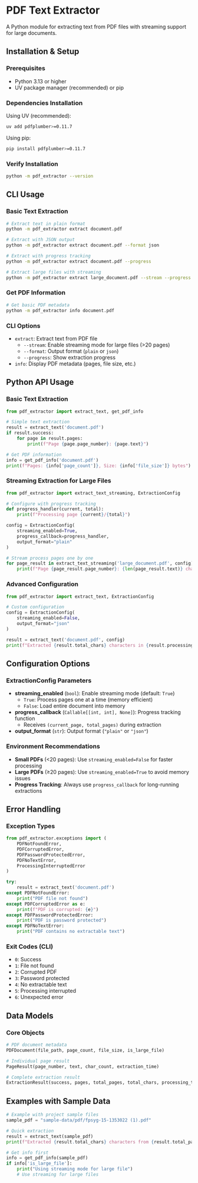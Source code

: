 # PDF Text Extractor

A Python module for extracting text from PDF files with streaming support for large documents.

## Installation & Setup

### Prerequisites
- Python 3.13 or higher
- UV package manager (recommended) or pip

### Dependencies Installation

Using UV (recommended):
```bash
uv add pdfplumber>=0.11.7
```

Using pip:
```bash
pip install pdfplumber>=0.11.7
```

### Verify Installation
```bash
python -m pdf_extractor --version
```

## CLI Usage

### Basic Text Extraction
```bash
# Extract text in plain format
python -m pdf_extractor extract document.pdf

# Extract with JSON output
python -m pdf_extractor extract document.pdf --format json

# Extract with progress tracking
python -m pdf_extractor extract document.pdf --progress

# Extract large files with streaming
python -m pdf_extractor extract large_document.pdf --stream --progress
```

### Get PDF Information
```bash
# Get basic PDF metadata
python -m pdf_extractor info document.pdf
```

### CLI Options
- `extract`: Extract text from PDF file
  - `--stream`: Enable streaming mode for large files (>20 pages)
  - `--format`: Output format (`plain` or `json`)
  - `--progress`: Show extraction progress
- `info`: Display PDF metadata (pages, file size, etc.)

## Python API Usage

### Basic Text Extraction

```python
from pdf_extractor import extract_text, get_pdf_info

# Simple text extraction
result = extract_text('document.pdf')
if result.success:
    for page in result.pages:
        print(f"Page {page.page_number}: {page.text}")

# Get PDF information
info = get_pdf_info('document.pdf')
print(f"Pages: {info['page_count']}, Size: {info['file_size']} bytes")
```

### Streaming Extraction for Large Files

```python
from pdf_extractor import extract_text_streaming, ExtractionConfig

# Configure with progress tracking
def progress_handler(current, total):
    print(f"Processing page {current}/{total}")

config = ExtractionConfig(
    streaming_enabled=True,
    progress_callback=progress_handler,
    output_format="plain"
)

# Stream process pages one by one
for page_result in extract_text_streaming('large_document.pdf', config):
    print(f"Page {page_result.page_number}: {len(page_result.text)} characters")
```

### Advanced Configuration

```python
from pdf_extractor import extract_text, ExtractionConfig

# Custom configuration
config = ExtractionConfig(
    streaming_enabled=False,
    output_format="json"
)

result = extract_text('document.pdf', config)
print(f"Extracted {result.total_chars} characters in {result.processing_time:.2f}s")
```

## Configuration Options

### ExtractionConfig Parameters

- **streaming_enabled** (`bool`): Enable streaming mode (default: `True`)
  - `True`: Process pages one at a time (memory efficient)
  - `False`: Load entire document into memory
- **progress_callback** (`Callable[[int, int], None]`): Progress tracking function
  - Receives `(current_page, total_pages)` during extraction
- **output_format** (`str`): Output format (`"plain"` or `"json"`)

### Environment Recommendations

- **Small PDFs** (<20 pages): Use `streaming_enabled=False` for faster processing
- **Large PDFs** (≥20 pages): Use `streaming_enabled=True` to avoid memory issues
- **Progress Tracking**: Always use `progress_callback` for long-running extractions

## Error Handling

### Exception Types

```python
from pdf_extractor.exceptions import (
    PDFNotFoundError,
    PDFCorruptedError,
    PDFPasswordProtectedError,
    PDFNoTextError,
    ProcessingInterruptedError
)

try:
    result = extract_text('document.pdf')
except PDFNotFoundError:
    print("PDF file not found")
except PDFCorruptedError as e:
    print(f"PDF is corrupted: {e}")
except PDFPasswordProtectedError:
    print("PDF is password protected")
except PDFNoTextError:
    print("PDF contains no extractable text")
```

### Exit Codes (CLI)

- `0`: Success
- `1`: File not found
- `2`: Corrupted PDF
- `3`: Password protected
- `4`: No extractable text
- `5`: Processing interrupted
- `6`: Unexpected error

## Data Models

### Core Objects

```python
# PDF document metadata
PDFDocument(file_path, page_count, file_size, is_large_file)

# Individual page result
PageResult(page_number, text, char_count, extraction_time)

# Complete extraction result
ExtractionResult(success, pages, total_pages, total_chars, processing_time, error_message)
```

## Examples with Sample Data

```python
# Example with project sample files
sample_pdf = "sample-data/pdf/fpsyg-15-1353022 (1).pdf"

# Quick extraction
result = extract_text(sample_pdf)
print(f"Extracted {result.total_chars} characters from {result.total_pages} pages")

# Get info first
info = get_pdf_info(sample_pdf)
if info['is_large_file']:
    print("Using streaming mode for large file")
    # Use streaming for large files
```